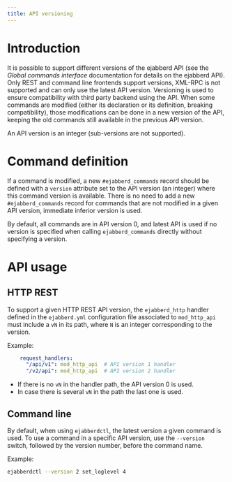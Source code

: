 ```yaml
---
title: API versioning
---
```


# Introduction

It is possible to support different versions of the ejabberd API (see
the *Global commands interface* documentation for details on the
ejabberd API).  Only REST and command line frontends support versions,
XML-RPC is not supported and can only use the latest API
version. Versioning is used to ensure compatibility with third party
backend using the API. When some commands are modified (either its
declaration or its definition, breaking compatibility), those
modifications can be done in a new version of the API, keeping the old
commands still available in the previous API version.

An API version is an integer (sub-versions are not supported).

# Command definition

If a command is modified, a new `#ejabberd_commands` record should be
defined with a `version` attribute set to the API version (an integer)
where this command version is available. There is no need to
add a new `#ejabberd_commands` record for commands that are not modified
in a given API version, immediate inferior version is used.

By default, all commands are in API version 0, and latest API is used
if no version is specified when calling `ejabberd_commands` directly
without specifying a version.

# API usage

## HTTP REST

To support a given HTTP REST API version, the `ejabberd_http` handler
defined in the `ejabberd.yml` configuration file associated to
`mod_http_api` must include a `vN` in its path, where `N` is an
integer corresponding to the version.

Example:

```yaml
    request_handlers:
      "/api/v1": mod_http_api  # API version 1 handler
      "/v2/api": mod_http_api  # API version 2 handler
```
	  
- If there is no `vN` in the handler path, the API version 0 is used.
- In case there is several `vN` in the path the last one is used.

## Command line

By default, when using `ejabberdctl`, the latest version a given
command is used.  To use a command in a specific API version, use the
`--version` switch, followed by the version number, before the command
name.

Example:

```bash
ejabberdctl --version 2 set_loglevel 4
```
